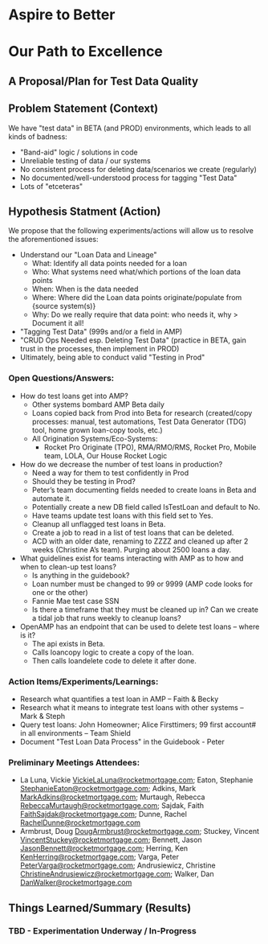 # Aspire to Better
# Our Path to Excellence
## A Proposal/Plan for Test Data Quality



## Problem Statement (Context)
We have "test data" in BETA (and PROD) environments, which leads to all kinds of badness:
- "Band-aid" logic / solutions in code
- Unreliable testing of data / our systems
- No consistent process for deleting data/scenarios we create (regularly)
- No documented/well-understood process for tagging "Test Data"
- Lots of "etceteras"

## Hypothesis Statment (Action)
We propose that the following experiments/actions will allow us to resolve the aforementioned issues:
- Understand our "Loan Data and Lineage"
  - What: Identify all data points needed for a loan
  - Who: What systems need what/which portions of the loan data points
  - When: When is the data needed 
  - Where: Where did the Loan data points originate/populate from {source system(s)}
  - Why: Do we really require that data point: who needs it, why > Document it all!
-  "Tagging Test Data" (999s and/or a field in AMP)
-  "CRUD Ops Needed esp. Deleting Test Data" (practice in BETA, gain trust in the processes, then implement in PROD)
  - Ultimately, being able to conduct valid "Testing in Prod"

### Open Questions/Answers:
- How do test loans get into AMP?
  - Other systems bombard AMP Beta daily
  - Loans copied back from Prod into Beta for research (created/copy processes: manual, test automations, Test Data Generator (TDG) tool, home grown loan-copy tools, etc.)
  - All Origination Systems/Eco-Systems: 
    - Rocket Pro Originate (TPO), RMA/RMO/RMS, Rocket Pro, Mobile team, LOLA, Our House Rocket Logic
- How do we decrease the number of test loans in production?
  - Need a way for them to test confidently in Prod
  - Should they be testing in Prod?
  - Peter’s team documenting fields needed to create loans in Beta and automate it.
  - Potentially create a new DB field called IsTestLoan and default to No.
  - Have teams update test loans with this field set to Yes.
  - Cleanup all unflagged test loans in Beta.
  - Create a job to read in a list of test loans that can be deleted.
  - ACD with an older date, renaming to ZZZZ and cleaned up after 2 weeks (Christine A’s team). Purging about 2500 loans a day.
- What guidelines exist for teams interacting with AMP as to how and when to clean-up test loans?
  - Is anything in the guidebook?
  - Loan number must be changed to 99 or 9999 (AMP code looks for one or the other)
  - Fannie Mae test case SSN
  - Is there a timeframe that they must be cleaned up in?  Can we create a tidal job that runs weekly to cleanup loans?
- OpenAMP has an endpoint that can be used to delete test loans – where is it?
  - The api exists in Beta. 
  - Calls loancopy logic to create a copy of the loan.
  - Then calls loandelete code to delete it after done.


### Action Items/Experiments/Learnings:
- Research what quantifies a test loan in AMP – Faith & Becky
- Research what it means to integrate test loans with other systems – Mark & Steph
- Query test loans: John Homeowner; Alice Firsttimers; 99 first account# in all environments – Team Shield
- Document "Test Loan Data Process" in the Guidebook - Peter


### Preliminary Meetings Attendees:
- La Luna, Vickie <VickieLaLuna@rocketmortgage.com>; Eaton, Stephanie <StephanieEaton@rocketmortgage.com>; Adkins, Mark <MarkAdkins@rocketmortgage.com>; Murtaugh, Rebecca <RebeccaMurtaugh@rocketmortgage.com>; Sajdak, Faith <FaithSajdak@rocketmortgage.com>; Dunne, Rachel <RachelDunne@rocketmortgage.com>
- Armbrust, Doug <DougArmbrust@rocketmortgage.com>; Stuckey, Vincent <VincentStuckey@rocketmortgage.com>; Bennett, Jason <JasonBennett@rocketmortgage.com>; Herring, Ken <KenHerring@rocketmortgage.com>; Varga, Peter <PeterVarga@rocketmortgage.com>; Andrusiewicz, Christine <ChristineAndrusiewicz@rocketmortgage.com>; Walker, Dan <DanWalker@rocketmortgage.com>


## Things Learned/Summary (Results)


### TBD - Experimentation Underway / In-Progress

 
